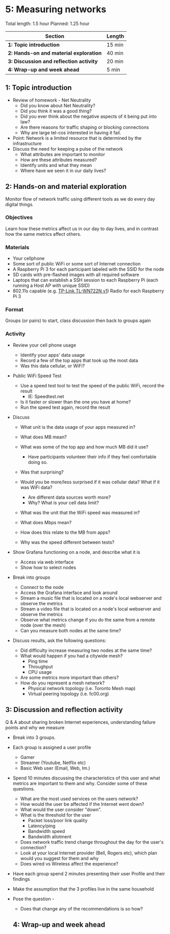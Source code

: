 # 5: Measuring networks

Total length:  1.5 hour
Planned:      1.25 hour

| **Section**                                        | **Length** |
|----------------------------------------------------|------------|
| **1: Topic introduction**                          | 15 min     |
| **2: Hands-on and material exploration**           | 40 min     |
| **3: Discussion and reflection activity**          | 20 min     |
| **4: Wrap-up and week ahead**                      | 5 min      |

## 1: Topic introduction

* Review of homework - Net Neutrality
  * Did you know about Net Neutrality?
  * Did you think it was a good thing?
  * Did you ever think about the negative aspects of it being put into law?
  * Are there reasons for traffic shaping or blocking connections
  * Why are large tel-cos interested in having it fail.
* Point: Network is a limited resource that is determined by the infrastructure
* Discuss the need for keeping a pulse of the network
  * What attributes are important to monitor
  * How are these attributes measured?
  * Identify units and what they mean
  * Where have we seen it in our daily lives?

## 2: Hands-on and material exploration

Monitor flow of network traffic using different tools as we do every day digital things.

### Objectives

Learn how these metrics affect us in our day to day lives, and in contrast how the same metrics affect others.

### Materials

* Your cellphone
* Some sort of public WiFi or some sort of Internet connection
* A Raspberry Pi 3 for each participant labeled with the SSID for the node
* SD cards with pre-flashed images with all required software
* Laptops that can establish a SSH session to each Raspberry Pi (each running a Host AP with unique SSID)
* 802.11s capable (e.g. [TP-Link TL-WN722N v1](https://www.tp-link.com/us/download/TL-WN722N_V1.html)) Radio for each Raspberry Pi 3

### Format

Groups (or pairs) to start, class discussion then back to groups again

### Activity

* Review your cell phone usage
  * Identify your apps' data usage
  * Record a few of the top apps that took up the most data
  * Was this data cellular, or WiFi?
* Public WiFi Speed Test
  * Use a speed test tool to test the speed of the public WiFi, record the result
    - IE: Speedtest.net
  * Is it faster or slower than the one you have at home? 
  * Run the speed test again, record the result
  
* Discuss
  * What unit is the data usage of your apps measured in?
  * What does MB mean?
  * What was some of the top app and how much MB did it use? 
    - Have participants volunteer their info if they feel comfortable doing so.
  * Was that surprising?
  * Would you be more/less surprised if it was cellular data? What if it was WiFi data? 
    * Are different data sources worth more?
    * Why? What is your cell data limit?
  
  * What was the unit that the WiFi speed was measured in?
  * What does Mbps mean?
  * How does this relate to the MB from apps?
  * Why was the speed different between tests?
  
* Show Grafana functioning on a node, and describe what it is
  * Access via web interface
  * Show how to select nodes
  
* Break into groups
  * Connect to the node
  * Access the Grafana interface and look around
  * Stream a music file that is located on a node's local webserver and observe the metrics
  * Stream a video file that is located on a node's local webserver and observe the metrics
  * Observe what metrics change if you do the same from a remote node (over the mesh)
  * Can you measure both nodes at the same time?

* Discuss results, ask the following questions:
  * Did difficulty increase measuring two nodes at the same time?
  * What would happen if you had a citywide mesh?
    - Ping time
    - Throughput
    - CPU usage
  * Are some metrics more important than others?
  * How do you represent a mesh network?
    * Physical network topology (i.e. Toronto Mesh map)
    * Virtual peering topology (i.e. fc00.org)

## 3: Discussion and reflection activity

Q & A about sharing broken Internet experiences, understanding failure points and why we measure

  * Break into 3 groups.
  * Each group is assigned a user profile
    - Gamer
    - Streamer (Youtube, Netflix etc)
    - Basic Web user (Email, Web, Im.)
  * Spend 10 minutes discussing the characteristics of this user and what metrics are important to them and why. Consider some of these questions.
    - What are the most used services on the users network? 
    - How would the user be affected if the Internet went down?
    - What would the user consider "down".
    - What is the threshold for the user
      - Packet loss/poor link quality
      - Latency/ping
      - Bandwidth speed
      - Bandwidth allotment
    - Does network traffic trend change throughout the day for the user's connection?
    - Look at your local Internet provider (Bell, Rogers etc), which plan would you suggest for them and why
    - Does wired vs Wireless affect the experience?

  * Have each group spend 2 minutes presenting their user Profile and their findings
  * Make the assumption that the 3 profiles live in the same household
  * Pose the question - 
    - Does that change any of the recommendations is so how?

    ## 4: Wrap-up and week ahead

